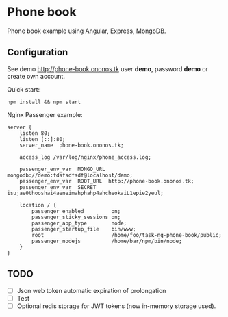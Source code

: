 # Phone book

Phone book example using Angular, Express, MongoDB.

## Configuration

See demo http://phone-book.ononos.tk user **demo**, password **demo** or create own account.

Quick start:

```
npm install && npm start
```

Nginx Passenger example:

```nginx
server {
    listen 80;
    listen [::]:80;
    server_name  phone-book.ononos.tk;

    access_log /var/log/nginx/phone_access.log;

    passenger_env_var  MONGO_URL mongodb://demo:fdsfsdfsdf@localhost/demo;
    passenger_env_var  ROOT_URL  http://phone-book.ononos.tk;
    passenger_env_var  SECRET    isujae0thooshai4aeneimahphahp4ahcheokaiL1epie2yeul;

    location / {
        passenger_enabled         on;
        passenger_sticky_sessions on;
        passenger_app_type        node;
        passenger_startup_file    bin/www;
        root                      /home/foo/task-ng-phone-book/public;
        passenger_nodejs          /home/bar/npm/bin/node;
    }
}

```

## TODO

- [ ] Json web token automatic expiration of prolongation
- [ ] Test
- [ ] Optional redis storage for JWT tokens (now in-memory storage used).

